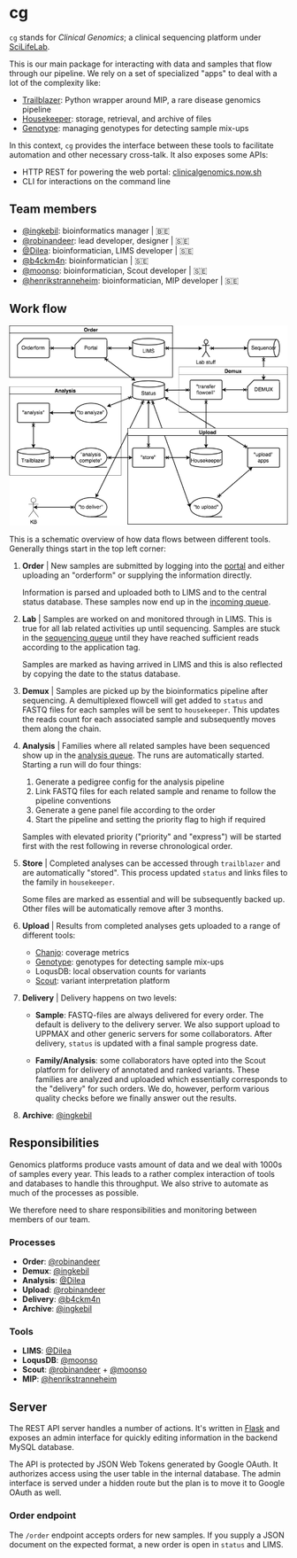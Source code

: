 # cg

`cg` stands for _Clinical Genomics_; a clinical sequencing platform under [SciLifeLab][scilife].

This is our main package for interacting with data and samples that flow through our pipeline. We rely on a set of specialized "apps" to deal with a lot of the complexity like:

- [Trailblazer][trailblazer]: Python wrapper around MIP, a rare disease genomics pipeline
- [Housekeeper][housekeeper]: storage, retrieval, and archive of files
- [Genotype][genotype]: managing genotypes for detecting sample mix-ups

In this context, `cg` provides the interface between these tools to facilitate automation and other necessary cross-talk. It also exposes some APIs:

- HTTP REST for powering the web portal: [clinicalgenomics.now.sh][portal]
- CLI for interactions on the command line

## Team members

- [@ingkebil][ingkebil]: bioinformatics manager | 🇧🇪
- [@robinandeer][robinandeer]: lead developer, designer | 🇸🇪
- [@Dilea][Dilea]: bioinformatician, LIMS developer | 🇸🇪
- [@b4ckm4n][b4ckm4n]: bioinformatician | 🇸🇪
- [@moonso][moonso]: bioinformatician, Scout developer | 🇸🇪
- [@henrikstranneheim][henrikstranneheim]: bioinformatician, MIP developer | 🇸🇪

## Work flow

![Work flow overview](artwork/overview.png)

This is a schematic overview of how data flows between different tools. Generally things start in the top left corner:

1. **Order** | New samples are submitted by logging into the [portal][portal] and either uploading an "orderform" or supplying the information directly.

    Information is parsed and uploaded both to LIMS and to the central status database. These samples now end up in the [incoming queue](https://clinicalgenomics.now.sh/status/incoming).

2. **Lab** | Samples are worked on and monitored through in LIMS. This is true for all lab related activities up until sequencing. Samples are stuck in the [sequencing queue](https://clinicalgenomics.now.sh/status/sequencing) until they have reached sufficient reads according to the application tag.

    Samples are marked as having arrived in LIMS and this is also reflected by copying the date to the status database.

3. **Demux** | Samples are  picked up by the bioinformatics pipeline after sequencing. A demultiplexed flowcell will get added to `status` and FASTQ files for each samples will be sent to `housekeeper`. This updates the reads count for each associated sample and subsequently moves them along the chain.

4. **Analysis** | Families where all related samples have been sequenced show up in the [analysis queue](https://clinicalgenomics.now.sh/status/analysis). The runs are automatically started. Starting a run will do four things:

    1. Generate a pedigree config for the analysis pipeline
    2. Link FASTQ files for each related sample and rename to follow the pipeline conventions
    3. Generate a gene panel file according to the order
    4. Start the pipeline and setting the priority flag to high if required

    Samples with elevated priority ("priority" and "express") will be started first with the rest following in reverse chronological order.

5. **Store** | Completed analyses can be accessed through `trailblazer` and are automatically "stored". This process updated `status` and links files to the family in `housekeeper`.

    Some files are marked as essential and will be subsequently backed up. Other files will be automatically remove after 3 months.

6. **Upload** | Results from completed analyses gets uploaded to a range of different tools:

    - [Chanjo][chanjo]: coverage metrics
    - [Genotype][genotype]: genotypes for detecting sample mix-ups
    - LoqusDB: local observation counts for variants
    - [Scout][scout]: variant interpretation platform

7. **Delivery** | Delivery happens on two levels:

    - **Sample**: FASTQ-files are always delivered for every order. The default is delivery to the delivery server. We also support upload to UPPMAX and other generic servers for some collaborators. After delivery, `status` is updated with a final sample progress date.

    - **Family/Analysis**: some collaborators have opted into the Scout platform for delivery of annotated and ranked variants. These families are analyzed and uploaded which essentially corresponds to the "delivery" for such orders. We do, however, perform various quality checks before we finally answer out the results.

8. **Archive**: [@ingkebil][ingkebil]

## Responsibilities

Genomics platforms produce vasts amount of data and we deal with 1000s of samples every year. This leads to a rather complex interaction of tools and databases to handle this throughput. We also strive to automate as much of the processes as possible.

We therefore need to share responsibilities and monitoring between members of our team.

### Processes

- **Order**: [@robinandeer][robinandeer]
- **Demux**: [@ingkebil][ingkebil]
- **Analysis**: [@Dilea][Dilea]
- **Upload**: [@robinandeer][robinandeer]
- **Delivery**: [@b4ckm4n][b4ckm4n]
- **Archive**: [@ingkebil][ingkebil]

### Tools

- **LIMS**: [@Dilea][Dilea]
- **LoqusDB**: [@moonso][moonso]
- **Scout**: [@robinandeer][robinandeer] + [@moonso][moonso]
- **MIP**: [@henrikstranneheim][henrikstranneheim]

## Server

The REST API server handles a number of actions. It's written in [Flask][flask] and exposes an admin interface for quickly editing information in the backend MySQL database.

The API is protected by JSON Web Tokens generated by Google OAuth. It authorizes access using the user table in the internal database. The admin interface is served under a hidden route but the plan is to move it to Google OAuth as well.

### Order endpoint

The `/order` endpoint accepts orders for new samples. If you supply a JSON document on the expected format, a new order is open in `status` and LIMS.


[portal]: https://clinicalgenomics.now.sh/
[trailblazer]: https://github.com/Clinical-Genomics/trailblazer
[housekeeper]: https://github.com/Clinical-Genomics/housekeeper
[genotype]: https://github.com/Clinical-Genomics/genotype
[chanjo]: https://github.com/robinandeer/chanjo
[scout]: https://github.com/Clinical-Genomics/scout
[scilife]: https://www.scilifelab.se/
[flask]: http://flask.pocoo.org/
[ingkebil]: https://github.com/ingkebil
[robinandeer]: https://github.com/robinandeer
[Dilea]: https://github.com/Dilea
[b4ckm4n]: https://github.com/b4ckm4n
[moonso]: https://github.com/moonso
[henrikstranneheim]: https://github.com/henrikstranneheim
